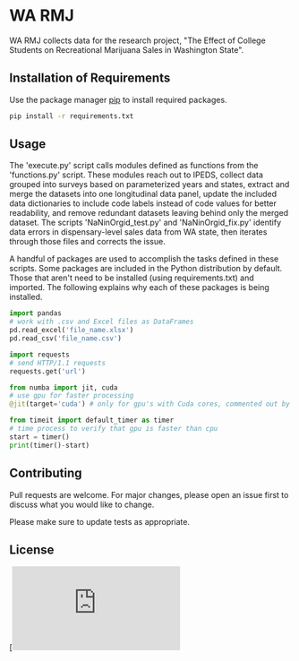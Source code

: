# WA RMJ

WA RMJ collects data for the research project, "The Effect of College Students on Recreational Marijuana Sales in Washington State".

## Installation of Requirements

Use the package manager [pip](https://pip.pypa.io/en/stable/) to install required packages.

```bash
pip install -r requirements.txt
```

## Usage

The 'execute.py' script calls modules defined as functions from the 'functions.py' script. These modules reach out to IPEDS, collect data grouped into surveys based on parameterized years and states, extract and merge the datasets into one longitudinal data panel, update the included data dictionaries to include code labels instead of code values for better readability, and remove redundant datasets leaving behind only the merged dataset. The scripts 'NaNinOrgid_test.py' and 'NaNinOrgid_fix.py' identify data errors in dispensary-level sales data from WA state, then iterates through those files and corrects the issue.

A handful of packages are used to accomplish the tasks defined in these scripts. Some packages are included in the Python distribution by default. Those that aren't need to be installed (using requirements.txt) and imported. The following explains why each of these packages is being installed.

```python
import pandas
# work with .csv and Excel files as DataFrames
pd.read_excel('file_name.xlsx')
pd.read_csv('file_name.csv')

import requests
# send HTTP/1.1 requests
requests.get('url')

from numba import jit, cuda
# use gpu for faster processing
@jit(target='cuda') # only for gpu's with Cuda cores, commented out by default

from timeit import default_timer as timer
# time process to verify that gpu is faster than cpu
start = timer()
print(timer()-start)
```

## Contributing
Pull requests are welcome. For major changes, please open an issue first to discuss what you would like to change.

Please make sure to update tests as appropriate.

## License
[![License: MIT](https://github.com/miltonash/wa_rmj/blob/main/LICENSE.txt)
